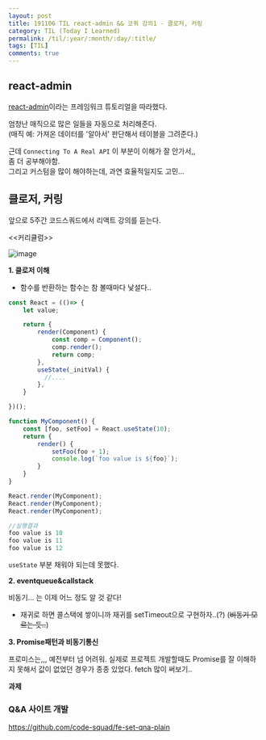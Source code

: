 ```yaml
---
layout: post
title: 191106 TIL react-admin && 코쿼 강의1 - 클로저, 커링 
category: TIL (Today I Learned)
permalink: /til/:year/:month/:day/:title/
tags: [TIL]
comments: true
---
```


## react-admin

[react-admin](https://marmelab.com/react-admin/Tutorial.html)이라는 프레임워크 튜토리얼을 따라했다. 

엄청난 매직으로 많은 일들을 자동으로 처리해준다.  
(매직 예: 가져온 데이터를 '알아서' 판단해서 테이블을 그려준다.)

근데 `Connecting To A Real API` 이 부분이 이해가 잘 안가서,,  
좀 더 공부해야함.  
그리고 커스텀을 많이 해야하는데, 과연 효율적일지도 고민...


## 클로저, 커링 

앞으로 5주간 코드스쿼드에서 리액트 강의를 듣는다.  

<<커리큘럼>>  

![image](https://user-images.githubusercontent.com/40848630/68349571-ed5c3800-0140-11ea-863e-f8860b896dfc.png)
                            

**1. 클로저 이해**
   - 함수를 반환하는 함수는 참 볼때마다 낯설다.. 

```js
const React = (()=> {
    let value;

    return {
        render(Component) {
            const comp = Component();
            comp.render();
            return comp;
        },
        useState(_initVal) {
          //....
        },
    }

})();

function MyComponent() {
    const [foo, setFoo] = React.useState(10);
    return {
        render() {
            setFoo(foo + 1);
            console.log(`foo value is ${foo}`);
        }
    }
}

React.render(MyComponent);
React.render(MyComponent);
React.render(MyComponent);

//실행결과 
foo value is 10
foo value is 11
foo value is 12
```

`useState` 부분 채워야 되는데 못했다. 

**2. eventqueue&callstack**

비동기... 는 이제 어느 정도 알 것 같다! 

- 재귀로 하면 콜스택에 쌓이니까 재귀를 setTimeout으로 구현하자..(?) (~~비동기 모르는 듯..~~)

**3. Promise패턴과 비동기통신**

프로미스는,,, 예전부터 넘 어려워.
실제로 프로젝트 개발할때도 Promise를 잘 이해하지 못해서 값이 없었던 경우가 종종 있었다. 
fetch 많이 써보기.. 

**과제** 

### Q&A 사이트 개발
https://github.com/code-squad/fe-set-qna-plain

